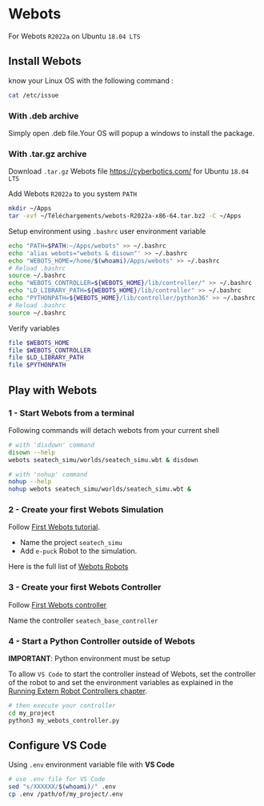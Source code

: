 # Webots

For Webots `R2022a` on Ubuntu `18.04 LTS`

## Install Webots

know your Linux OS with the following command :
```bash
cat /etc/issue
```

### With .deb archive

Simply open .deb file.Your OS will popup a windows to install the package.

### With .tar.gz archive

Download `.tar.gz` Webots file https://cyberbotics.com/ for Ubuntu `18.04 LTS`

Add Webots `R2022a` to you system `PATH`
```bash
mkdir ~/Apps
tar -xvf ~/Téléchargements/webots-R2022a-x86-64.tar.bz2 -C ~/Apps
```
Setup environment using `.bashrc` user environment variable

```bash
echo "PATH=$PATH:~/Apps/webots" >> ~/.bashrc
echo 'alias webots="webots & disown"' >> ~/.bashrc
echo "WEBOTS_HOME=/home/$(whoami)/Apps/webots" >> ~/.bashrc
# Reload .bashrc
source ~/.bashrc
echo "WEBOTS_CONTROLLER=${WEBOTS_HOME}/lib/controller/" >> ~/.bashrc
echo "LD_LIBRARY_PATH=${WEBOTS_HOME}/lib/controller" >> ~/.bashrc
echo "PYTHONPATH=${WEBOTS_HOME}/lib/controller/python36" >> ~/.bashrc
# Reload .bashrc
source ~/.bashrc
```

Verify variables
```bash
file $WEBOTS_HOME
file $WEBOTS_CONTROLLER
file $LD_LIBRARY_PATH
file $PYTHONPATH
```

## Play with Webots

### **1 - Start Webots from a terminal**

Following commands will detach webots from your current shell
```bash
# with 'disdown' command
disown --help
webots seatech_simu/worlds/seatech_simu.wbt & disdown

# with 'nohup' command
nohup --help
nohup webots seatech_simu/worlds/seatech_simu.wbt &
```

### **2 - Create your first Webots Simulation**

Follow [First Webots tutorial](https://cyberbotics.com/doc/guide/tutorial-1-your-first-simulation-in-webots?tab-language=python#create-a-new-world). 

* Name the project `seatech_simu`
* Add `e-puck` Robot to the simulation.

Here is the full list of [Webots Robots](https://cyberbotics.com/doc/guide/robots?tab-language=python)

### **3 - Create your first Webots Controller**

Follow [First Webots controller](https://cyberbotics.com/doc/guide/tutorial-1-your-first-simulation-in-webots?tab-language=python#create-a-new-controller)

Name the controller `seatech_base_controller`

### **4 - Start a Python Controller outside of Webots**

**IMPORTANT**: Python environment must be setup

To allow `VS Code` to start the controller instead of Webots, set the controller of the robot to <extern> and set the environment variables as explained in the [Running Extern Robot Controllers chapter](https://cyberbotics.com/doc/guide/running-extern-robot-controllers?tab-language=python).

```bash
# then execute your controller
cd my_project
python3 my_webots_controller.py
```

## Configure VS Code

Using `.env` environment variable file with **VS Code**
```bash
# use .env file for VS Code
sed "s/XXXXXX/$(whoami)/" .env
cp .env /path/of/my_project/.env
```
